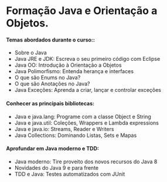# Formação Java e Orientação a Objetos.

#### Temas abordados durante o curso::
- Sobre o Java
- Java JRE e JDK: Escreva o seu primeiro código com Eclipse
- Java OO: Introdução à Orientação a Objetos
- Java Polimorfismo: Entenda herança e interfaces
- O que são Enums no Java?
- O que são Anotações no Java?
- Java Exceções: Aprenda a criar, lançar e controlar exceções

#### Conhecer as principais bibliotecas:
- Java e java.lang: Programe com a classe Object e String
- Java e java.util: Coleções, Wrappers e Lambda expressions
- Java e java.io: Streams, Reader e Writers
- Java Collections: Dominando Listas, Sets e Mapas

#### Aprofundar em Java moderno e TDD:
- Java moderno: Tire proveito dos novos recursos do Java 8
- Novidades do Java 9 e para frente
- TDD e Java: Testes automatizados com JUnit
